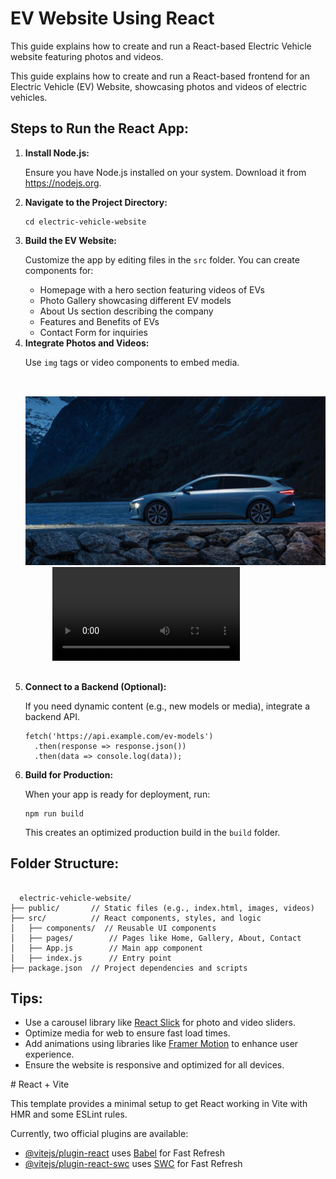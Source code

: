 <h1>EV Website Using React</h1>
<p>This guide explains how to create and run a React-based Electric Vehicle website featuring photos and videos.</p>
<p>This guide explains how to create and run a React-based frontend for an Electric Vehicle (EV) Website, showcasing photos and videos of electric vehicles.</p>
<h2>Steps to Run the React App:</h2>
<ol>
  <li>
    <b>Install Node.js:</b>
    <p>Ensure you have Node.js installed on your system. Download it from <a href="https://nodejs.org" target="_blank">https://nodejs.org</a>.</p>
  </li>
  <li>
    <b>Navigate to the Project Directory:</b>
    <pre><code>cd electric-vehicle-website</code></pre>
  </li>
  <li>
    <b>Build the EV Website:</b>
    <p>Customize the app by editing files in the <code>src</code> folder. You can create components for:</p>
    <ul>
      <li>Homepage with a hero section featuring videos of EVs</li>
      <li>Photo Gallery showcasing different EV models</li>
      <li>About Us section describing the company</li>
      <li>Features and Benefits of EVs</li>
      <li>Contact Form for inquiries</li>
    </ul>
  </li>
  <li>
    <b>Integrate Photos and Videos:</b>
    <p>Use <code>img</code> tags or video components to embed media.</p>
    <pre><code>
      <img src="src/assets/image1.png" alt="Electric Vehicle" />
      <video controls>
        <source src="/path-to-video.mp4" type="video/mp4" />
        Your browser does not support the video tag.
      </video>
    </code></pre>
  </li>
  <li>
    <b>Connect to a Backend (Optional):</b>
    <p>If you need dynamic content (e.g., new models or media), integrate a backend API.</p>
    <pre><code>fetch('https://api.example.com/ev-models')
  .then(response => response.json())
  .then(data => console.log(data));</code></pre>
  </li>
  <li>
    <b>Build for Production:</b>
    <p>When your app is ready for deployment, run:</p>
    <pre><code>npm run build</code></pre>
    <p>This creates an optimized production build in the <code>build</code> folder.</p>
  </li>
</ol>
<h2>Folder Structure:</h2>
<pre><code>
  electric-vehicle-website/
├── public/       // Static files (e.g., index.html, images, videos)
├── src/          // React components, styles, and logic
│   ├── components/  // Reusable UI components
│   ├── pages/        // Pages like Home, Gallery, About, Contact
│   ├── App.js        // Main app component
│   ├── index.js      // Entry point
├── package.json  // Project dependencies and scripts
</code></pre>
<h2>Tips:</h2>
<ul>
  <li>Use a carousel library like <a href="https://react-slick.neostack.com/" target="_blank">React Slick</a> for photo and video sliders.</li>
  <li>Optimize media for web to ensure fast load times.</li>
  <li>Add animations using libraries like <a href="https://www.framer.com/motion/" target="_blank">Framer Motion</a> to enhance user experience.</li>
  <li>Ensure the website is responsive and optimized for all devices.</li>
</ul>
# React + Vite

This template provides a minimal setup to get React working in Vite with HMR and some ESLint rules.

Currently, two official plugins are available:

- [@vitejs/plugin-react](https://github.com/vitejs/vite-plugin-react/blob/main/packages/plugin-react/README.md) uses [Babel](https://babeljs.io/) for Fast Refresh
- [@vitejs/plugin-react-swc](https://github.com/vitejs/vite-plugin-react-swc) uses [SWC](https://swc.rs/) for Fast Refresh
